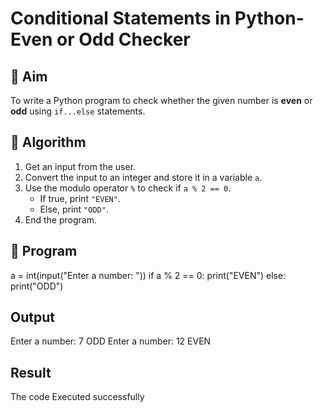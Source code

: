 # Conditional Statements in Python- Even or Odd Checker

## 🎯 Aim
To write a Python program to check whether the given number is **even** or **odd** using `if...else` statements.

## 🧠 Algorithm
1. Get an input from the user.
2. Convert the input to an integer and store it in a variable `a`.
3. Use the modulo operator `%` to check if `a % 2 == 0`.
   - If true, print `"EVEN"`.
   - Else, print `"ODD"`.
4. End the program.

## 🧾 Program
a = int(input("Enter a number: "))
if a % 2 == 0:
    print("EVEN")
else:
    print("ODD")


## Output
Enter a number: 7
ODD
Enter a number: 12
EVEN


## Result
The code Executed successfully

